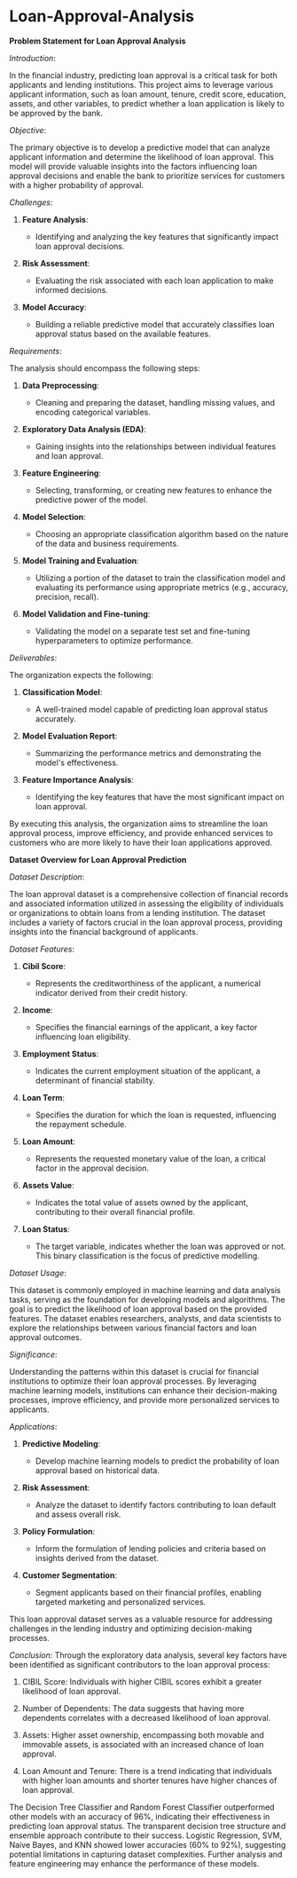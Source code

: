 # Loan-Approval-Analysis
**Problem Statement for Loan Approval Analysis**

*Introduction*:

In the financial industry, predicting loan approval is a critical task for both applicants and lending institutions. This project aims to leverage various applicant information, such as loan amount, tenure, credit score, education, assets, and other variables, to predict whether a loan application is likely to be approved by the bank.



*Objective*:

The primary objective is to develop a predictive model that can analyze applicant information and determine the likelihood of loan approval. This model will provide valuable insights into the factors influencing loan approval decisions and enable the bank to prioritize services for customers with a higher probability of approval.



*Challenges*:

1. **Feature Analysis**:
   - Identifying and analyzing the key features that significantly impact loan approval decisions.

2. **Risk Assessment**:
   - Evaluating the risk associated with each loan application to make informed decisions.

3. **Model Accuracy**:
   - Building a reliable predictive model that accurately classifies loan approval status based on the available features.



*Requirements*:

The analysis should encompass the following steps:

1. **Data Preprocessing**:
   - Cleaning and preparing the dataset, handling missing values, and encoding categorical variables.

2. **Exploratory Data Analysis (EDA)**:
   - Gaining insights into the relationships between individual features and loan approval.

3. **Feature Engineering**:
   - Selecting, transforming, or creating new features to enhance the predictive power of the model.

4. **Model Selection**:
   - Choosing an appropriate classification algorithm based on the nature of the data and business requirements.

5. **Model Training and Evaluation**:
   - Utilizing a portion of the dataset to train the classification model and evaluating its performance using appropriate metrics (e.g., accuracy, precision, recall).

6. **Model Validation and Fine-tuning**:
   - Validating the model on a separate test set and fine-tuning hyperparameters to optimize performance.



*Deliverables*:

The organization expects the following:

1. **Classification Model**:
   - A well-trained model capable of predicting loan approval status accurately.

2. **Model Evaluation Report**:
   - Summarizing the performance metrics and demonstrating the model's effectiveness.

3. **Feature Importance Analysis**:
   - Identifying the key features that have the most significant impact on loan approval.

By executing this analysis, the organization aims to streamline the loan approval process, improve efficiency, and provide enhanced services to customers who are more likely to have their loan applications approved.





**Dataset Overview for Loan Approval Prediction**

*Dataset Description*:

The loan approval dataset is a comprehensive collection of financial records and associated information utilized in assessing the eligibility of individuals or organizations to obtain loans from a lending institution. The dataset includes a variety of factors crucial in the loan approval process, providing insights into the financial background of applicants.



*Dataset Features*:

1. **Cibil Score**:
   - Represents the creditworthiness of the applicant, a numerical indicator derived from their credit history.

2. **Income**:
   - Specifies the financial earnings of the applicant, a key factor influencing loan eligibility.

3. **Employment Status**:
   - Indicates the current employment situation of the applicant, a determinant of financial stability.

4. **Loan Term**:
   - Specifies the duration for which the loan is requested, influencing the repayment schedule.

5. **Loan Amount**:
   - Represents the requested monetary value of the loan, a critical factor in the approval decision.

6. **Assets Value**:
   - Indicates the total value of assets owned by the applicant, contributing to their overall financial profile.

7. **Loan Status**:
   - The target variable, indicates whether the loan was approved or not. This binary classification is the focus of predictive modelling.



*Dataset Usage*:

This dataset is commonly employed in machine learning and data analysis tasks, serving as the foundation for developing models and algorithms. The goal is to predict the likelihood of loan approval based on the provided features. The dataset enables researchers, analysts, and data scientists to explore the relationships between various financial factors and loan approval outcomes.



*Significance*:

Understanding the patterns within this dataset is crucial for financial institutions to optimize their loan approval processes. By leveraging machine learning models, institutions can enhance their decision-making processes, improve efficiency, and provide more personalized services to applicants.



*Applications*:

1. **Predictive Modeling**:
   - Develop machine learning models to predict the probability of loan approval based on historical data.

2. **Risk Assessment**:
   - Analyze the dataset to identify factors contributing to loan default and assess overall risk.

3. **Policy Formulation**:
   - Inform the formulation of lending policies and criteria based on insights derived from the dataset.

4. **Customer Segmentation**:
   - Segment applicants based on their financial profiles, enabling targeted marketing and personalized services.

This loan approval dataset serves as a valuable resource for addressing challenges in the lending industry and optimizing decision-making processes.






*Conclusion*:
Through the exploratory data analysis, several key factors have been identified as significant contributors to the loan approval process:

1. CIBIL Score: Individuals with higher CIBIL scores exhibit a greater likelihood of loan approval.

2. Number of Dependents: The data suggests that having more dependents correlates with a decreased likelihood of loan approval.

3. Assets: Higher asset ownership, encompassing both movable and immovable assets, is associated with an increased chance of loan approval.

4. Loan Amount and Tenure: There is a trend indicating that individuals with higher loan amounts and shorter tenures have higher chances of loan approval.


The Decision Tree Classifier and Random Forest Classifier outperformed other models with an accuracy of 96%, indicating their effectiveness in predicting loan approval status. The transparent decision tree structure and ensemble approach contribute to their success. Logistic Regression, SVM, Naive Bayes, and KNN showed lower accuracies (60% to 92%), suggesting potential limitations in capturing dataset complexities. Further analysis and feature engineering may enhance the performance of these models.


​
